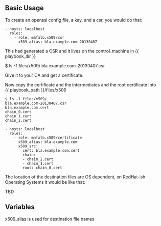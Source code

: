 
## Basic Usage

To create an openssl config file, a key, and a csr, you would do that:

```
- hosts: localhost
  roles:
    - role: mafalb.x509/csr
      x509_alias: bla.example.com-20130407
```

This had generated a CSR and it lives on the control_machine in {{ playbook_dir }}

$ ls -1 files/x509/
bla.example.com-20130407.csr

Give it to your CA and get a certificate.

Now copy the certificate and the intermediates and the root certificate into {{ playbook_path }}/files/x509

```
$ ls -1 files/x509/
bla.example.com-20130407.csr
bla.example.com.cert
chain_0.cert
chain_1.cert
chain_2.cert
```
 
```
- hosts: localhost
  roles:
    - role: mafalb.x509/certificate
      x509_alias: bla.example.com
      x509_src:
        cert: bla.example.com.cert
        chain:
        - chain_2.cert
        - chain_1.cert
        root: chain_0.cert
```

The location of the destination files are OS dependent, on RedHat-ish Operating Systems it would be like that:

TBD

## Variables

x509_alias is used for destination file names
